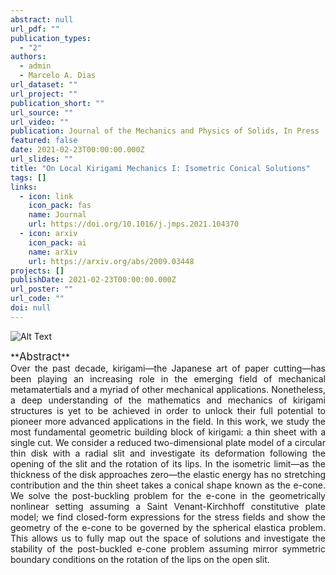 ```yaml
---
abstract: null
url_pdf: ""
publication_types:
  - "2"
authors:
  - admin
  - Marcelo A. Dias
url_dataset: ""
url_project: ""
publication_short: ""
url_source: ""
url_video: ""
publication: Journal of the Mechanics and Physics of Solids, In Press
featured: false
date: 2021-02-23T00:00:00.000Z
url_slides: ""
title: "On Local Kirigami Mechanics I: Isometric Conical Solutions"
tags: []
links:
  - icon: link
    icon_pack: fas
    name: Journal
    url: https://doi.org/10.1016/j.jmps.2021.104370
  - icon: arxiv
    icon_pack: ai
    name: arXiv
    url: https://arxiv.org/abs/2009.03448
projects: []
publishDate: 2021-02-23T00:00:00.000Z
url_poster: ""
url_code: ""
doi: null
---
```


![Alt Text](mov.gif)

  
  <div style="text-align: justify">
  **<big>Abstract</big>**<br>Over the past decade, kirigami—the
  Japanese art of paper cutting—has been playing an increasing role in the
  emerging field of mechanical metamatertials and a myriad of other mechanical
  applications. Nonetheless, a deep understanding of the mathematics and
  mechanics of kirigami structures is yet to be achieved in order to unlock
  their full potential to pioneer more advanced applications in the field. In
  this work, we study the most fundamental geometric building block of kirigami:
  a thin sheet with a single cut. We consider a reduced two-dimensional plate
  model of a circular thin disk with a radial slit and investigate its
  deformation following the opening of the slit and the rotation of its lips. In
  the isometric limit—as the thickness of the disk approaches zero—the elastic
  energy has no stretching contribution and the thin sheet takes a conical shape
  known as the e-cone. We solve the post-buckling problem for the e-cone in the
  geometrically nonlinear setting assuming a Saint Venant-Kirchhoff constitutive
  plate model; we find closed-form expressions for the stress fields and show
  the geometry of the e-cone to be governed by the spherical elastica problem.
  This allows us to fully map out the space of solutions and investigate the
  stability of the post-buckled e-cone problem assuming mirror symmetric
  boundary conditions on the rotation of the lips on the open slit.</div>

